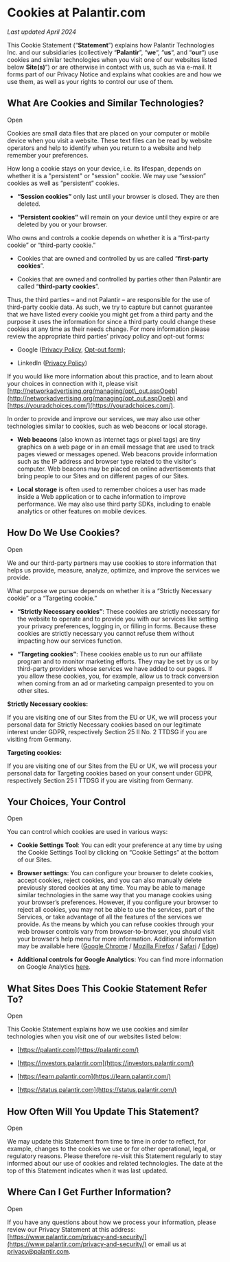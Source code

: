 Cookies at Palantir.com
=======================

_Last updated April 2024_

This Cookie Statement (“**Statement**”) explains how Palantir Technologies Inc. and our subsidiaries (collectively “**Palantir**”, “**we**“, “**us**“, and “**our**“) use cookies and similar technologies when you visit one of our websites listed below **Site(s)**“) or are otherwise in contact with us, such as via e-mail. It forms part of our Privacy Notice and explains what cookies are and how we use them, as well as your rights to control our use of them.

What Are Cookies and Similar Technologies?
------------------------------------------

Open

Cookies are small data files that are placed on your computer or mobile device when you visit a website. These text files can be read by website operators and help to identify when you return to a website and help remember your preferences.

How long a cookie stays on your device, i.e. its lifespan, depends on whether it is a "persistent" or "session" cookie. We may use “session” cookies as well as “persistent” cookies.

* **“Session cookies”** only last until your browser is closed. They are then deleted.
    
* **“Persistent cookies”** will remain on your device until they expire or are deleted by you or your browser.
    

Who owns and controls a cookie depends on whether it is a “first-party cookie” or “third-party cookie.”

* Cookies that are owned and controlled by us are called “**first-party cookies**”.
    
* Cookies that are owned and controlled by parties other than Palantir are called “**third-party cookies**”.
    

Thus, the third parties – and not Palantir – are responsible for the use of third-party cookie data. As such, we try to capture but cannot guarantee that we have listed every cookie you might get from a third party and the purpose it uses the information for since a third party could change these cookies at any time as their needs change. For more information please review the appropriate third parties’ privacy policy and opt-out forms:

* Google ([Privacy Policy](https://policies.google.com/privacy), [Opt-out form](https://tools.google.com/dlpage/gaoptout));
    
* LinkedIn ([Privacy Policy](https://www.linkedin.com/legal/privacy-policy?trk=content_footer-privacy-policy))
    

If you would like more information about this practice, and to learn about your choices in connection with it, please visit [http://networkadvertising.org/managing/opt\_out.aspOpeb](http://networkadvertising.org/managing/opt_out.aspOpeb) and [https://youradchoices.com/](https://youradchoices.com/).

In order to provide and improve our services, we may also use other technologies similar to cookies, such as web beacons or local storage.

* **Web beacons** (also known as internet tags or pixel tags) are tiny graphics on a web page or in an email message that are used to track pages viewed or messages opened. Web beacons provide information such as the IP address and browser type related to the visitor's computer. Web beacons may be placed on online advertisements that bring people to our Sites and on different pages of our Sites.
    
* **Local storage** is often used to remember choices a user has made inside a Web application or to cache information to improve performance. We may also use third party SDKs, including to enable analytics or other features on mobile devices.
    

How Do We Use Cookies?
----------------------

Open

We and our third-party partners may use cookies to store information that helps us provide, measure, analyze, optimize, and improve the services we provide.

What purpose we pursue depends on whether it is a “Strictly Necessary cookie” or a “Targeting cookie.”

* **“Strictly Necessary cookies”**: These cookies are strictly necessary for the website to operate and to provide you with our services like setting your privacy preferences, logging in, or filling in forms. Because these cookies are strictly necessary you cannot refuse them without impacting how our services function.
    
* **“Targeting cookies”**: These cookies enable us to run our affiliate program and to monitor marketing efforts. They may be set by us or by third-party providers whose services we have added to our pages. If you allow these cookies, you, for example, allow us to track conversion when coming from an ad or marketing campaign presented to you on other sites.
    

**Strictly Necessary cookies:**

If you are visiting one of our Sites from the EU or UK, we will process your personal data for Strictly Necessary cookies based on our legitimate interest under GDPR, respectively Section 25 II No. 2 TTDSG if you are visiting from Germany.

**Targeting cookies:**

If you are visiting one of our Sites from the EU or UK, we will process your personal data for Targeting cookies based on your consent under GDPR, respectively Section 25 I TTDSG if you are visiting from Germany.

Your Choices, Your Control
--------------------------

Open

You can control which cookies are used in various ways:

* **Cookie Settings Tool**: You can edit your preference at any time by using the Cookie Settings Tool by clicking on “Cookie Settings” at the bottom of our Sites.
    
* **Browser settings**: You can configure your browser to delete cookies, accept cookies, reject cookies, and you can also manually delete previously stored cookies at any time. You may be able to manage similar technologies in the same way that you manage cookies using your browser’s preferences. However, if you configure your browser to reject all cookies, you may not be able to use the services, part of the Services, or take advantage of all the features of the services we provide. As the means by which you can refuse cookies through your web browser controls vary from browser-to-browser, you should visit your browser’s help menu for more information. Additional information may be available here ([Google Chrome](https://support.google.com/chrome/answer/95647?hl=en-GB) / [Mozilla Firefox](https://support.mozilla.org/en-US/kb/cookies-information-websites-store-on-your-computer) / [Safari](https://support.apple.com/en-us/guide/safari/manage-cookies-and-website-data-sfri11471/mac) / [Edge](https://support.microsoft.com/en-us/microsoft-edge/view-cookies-in-microsoft-edge-a7d95376-f2cd-8e4a-25dc-1de753474879))
    
* **Additional controls for Google Analytics**: You can find more information on Google Analytics [here](https://tools.google.com/dlpage/gaoptout).
    

What Sites Does This Cookie Statement Refer To?
-----------------------------------------------

Open

This Cookie Statement explains how we use cookies and similar technologies when you visit one of our websites listed below:

* [https://palantir.com](https://palantir.com/)
    
* [https://investors.palantir.com](https://investors.palantir.com/)
    
* [https://learn.palantir.com](https://learn.palantir.com/)
    
* [https://status.palantir.com](https://status.palantir.com/)
    

How Often Will You Update This Statement?
-----------------------------------------

Open

We may update this Statement from time to time in order to reflect, for example, changes to the cookies we use or for other operational, legal, or regulatory reasons. Please therefore re-visit this Statement regularly to stay informed about our use of cookies and related technologies. The date at the top of this Statement indicates when it was last updated.

Where Can I Get Further Information?
------------------------------------

Open

If you have any questions about how we process your information, please review our Privacy Statement at this address: [https://www.palantir.com/privacy-and-security/](https://www.palantir.com/privacy-and-security/) or email us at [privacy@palantir.com](mailto:privacy@palantir.com).